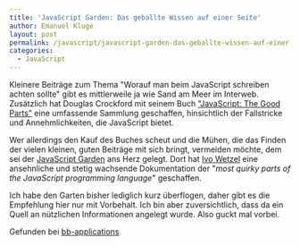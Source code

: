 ```yaml
---
title: 'JavaScript Garden: Das geballte Wissen auf einer Seite'
author: Emanuel Kluge
layout: post
permalink: /javascript/javascript-garden-das-geballte-wissen-auf-einer-seite/
categories:
  - JavaScript
---
```


Kleinere Beiträge zum Thema "Worauf man beim JavaScript schreiben achten sollte" gibt es mittlerweile ja wie Sand am Meer im Interweb. Zusätzlich hat Douglas Crockford mit seinem Buch ["JavaScript: The Good Parts"](http://www.amazon.de/gp/product/0596517742?ie=UTF8&#038;camp=3206&#038;creative=21426&#038;creativeASIN=0596517742&#038;linkCode=shr&#038;tag=pha5-21&#038;linkId=QMWXFQG6PB3IVU7W) eine umfassende Sammlung geschaffen, hinsichtlich der Fallstricke und Annehmlichkeiten, die JavaScript bietet.

Wer allerdings den Kauf des Buches scheut und die Mühen, die das Finden der vielen kleinen, guten Beiträge mit sich bringt, vermeiden möchte, dem sei der [JavaScript Garden](http://bonsaiden.github.com/JavaScript-Garden/) ans Herz gelegt. Dort hat [Ivo Wetzel](http://stackoverflow.com/users/170224/ivo-wetzel) eine ansehnliche und stetig wachsende Dokumentation der "<cite>most quirky parts of the JavaScript programming language</cite>" geschaffen.

Ich habe den Garten bisher lediglich kurz überflogen, daher gibt es die Empfehlung hier nur mit Vorbehalt. Ich bin aber zuversichtlich, dass da ein Quell an nützlichen Informationen angelegt wurde. Also guckt mal vorbei.

Gefunden bei [bb-applications](http://bb-applications.tumblr.com/post/5642526143/javascript-garden)
